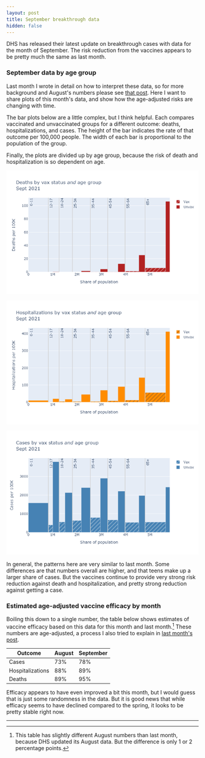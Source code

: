```yaml
---
layout: post
title: September breakthrough data
hidden: false
---
```


DHS has released their latest update on breakthrough cases with data for the month of September. The risk reduction from the vaccines appears to be pretty much the same as last month.

### September data by age group
Last month I wrote in detail on how to interpret these data, so for more background and August's numbers please see [that post](2021-09-23-vaccines-yes-still-work.md). Here I want to share plots of this month's data, and show how the age-adjusted risks are changing with time.

The bar plots below are a little complex, but I think helpful. Each compares vaccinated and unvaccinated groups for a different outcome: deaths, hospitalizations, and cases. The height of the bar indicates the rate of that outcome per 100,000 people. The width of each bar is proportional to the population of the group. 

Finally, the plots are divided up by age group, because the risk of death and hospitalization is so dependent on age. 

![Deaths age stratified](../assets/VaxBarAge-Deaths-StratAge_2021-10-15.png)

![Hospitalizations age stratified](../assets/VaxBarAge-Hospitalizations-StratAge_2021-10-15.png)

![Cases age stratified](../assets/VaxBarAge-Cases-StratAge_2021-10-15.png)

In general, the patterns here are very similar to last month. Some differences are that numbers overall are higher, and that teens make up a larger share of cases. But the vaccines continue to provide very strong risk reduction against death and hospitalization, and pretty strong reduction against getting a case. 

### Estimated age-adjusted vaccine efficacy by month
Boiling this down to a single number, the table below shows estimates of vaccine efficacy based on this data for this month and last month.[^Disclaimer] These numbers are age-adjusted, a process I also tried to explain in [last month's post](https://covid-wisconsin.com/2021/09/23/vaccines-yes-still-work/#age-adjusted-numbers).

Outcome | August | September |
------- | ------ | --------- |
Cases   | 73%    | 78%       |
Hospitalizations | 88% | 89% |
Deaths  | 89%    | 95%       |

Efficacy appears to have even improved a bit this month, but I would guess that is just some randomness in the data. But it is good news that while efficacy seems to have declined compared to the spring, it looks to be pretty stable right now. 

---
[^Disclaimer]: This table has slightly different August numbers than last month, because DHS updated its August data. But the difference is only 1 or 2 percentage points.
